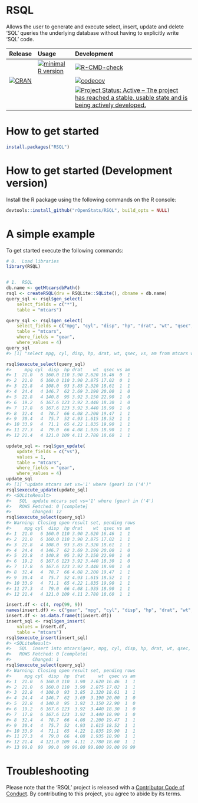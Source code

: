 
<!-- README.md is generated from README.Rmd. Please edit that file -->

# RSQL

<!-- Database Agnostic Package to Generate and Process 'SQL' Queries in R. -->

Allows the user to generate and execute select, insert, update and
delete ‘SQL’ queries the underlying database without having to
explicitly write ‘SQL’ code.

| Release                                                                                      | Usage                                                                                                    | Development                                                                                                                                                                                            |
|:---------------------------------------------------------------------------------------------|:---------------------------------------------------------------------------------------------------------|:-------------------------------------------------------------------------------------------------------------------------------------------------------------------------------------------------------|
|                                                                                              | [![minimal R version](https://img.shields.io/badge/R%3E%3D-3.4.0-blue.svg)](https://cran.r-project.org/) | [![R-CMD-check](https://github.com/rOpenStats/RSQL/workflows/R-CMD-check/badge.svg)](https://github.com/rOpenStats/RSQL/actions)                                                                       |
| [![CRAN](http://www.r-pkg.org/badges/version/RSQL)](https://cran.r-project.org/package=RSQL) |                                                                                                          | [![codecov](https://codecov.io/gh/rOpenStats/RSQL/branch/master/graph/badge.svg)](https://app.codecov.io/gh/rOpenStats/RSQL)                                                                           |
|                                                                                              |                                                                                                          | [![Project Status: Active – The project has reached a stable, usable state and is being actively developed.](https://www.repostatus.org/badges/latest/active.svg)](https://www.repostatus.org/#active) |

# How to get started

``` r
install.packages("RSQL")
```

# How to get started (Development version)

Install the R package using the following commands on the R console:

``` r
devtools::install_github("rOpenStats/RSQL", build_opts = NULL)
```

# A simple example

To get started execute the following commands:

``` r
# 0.  Load libraries
library(RSQL)
```

``` r

# 1.  RSQL
db.name <- getMtcarsdbPath()
rsql <- createRSQL(drv = RSQLite::SQLite(), dbname = db.name)
query_sql <- rsql$gen_select(
    select_fields = c("*"),
    table = "mtcars")

query_sql <- rsql$gen_select(
    select_fields = c("mpg", "cyl", "disp", "hp", "drat", "wt", "qsec", "vs", "am"),
    table = "mtcars",
    where_fields = "gear",
    where_values = 4)
query_sql
#> [1] "select mpg, cyl, disp, hp, drat, wt, qsec, vs, am from mtcars where (gear) in ('4')"

rsql$execute_select(query_sql)
#>     mpg cyl  disp  hp drat    wt  qsec vs am
#> 1  21.0   6 160.0 110 3.90 2.620 16.46  0  1
#> 2  21.0   6 160.0 110 3.90 2.875 17.02  0  1
#> 3  22.8   4 108.0  93 3.85 2.320 18.61  1  1
#> 4  24.4   4 146.7  62 3.69 3.190 20.00  1  0
#> 5  22.8   4 140.8  95 3.92 3.150 22.90  1  0
#> 6  19.2   6 167.6 123 3.92 3.440 18.30  1  0
#> 7  17.8   6 167.6 123 3.92 3.440 18.90  1  0
#> 8  32.4   4  78.7  66 4.08 2.200 19.47  1  1
#> 9  30.4   4  75.7  52 4.93 1.615 18.52  1  1
#> 10 33.9   4  71.1  65 4.22 1.835 19.90  1  1
#> 11 27.3   4  79.0  66 4.08 1.935 18.90  1  1
#> 12 21.4   4 121.0 109 4.11 2.780 18.60  1  1
```

``` r
update_sql <- rsql$gen_update(
    update_fields = c("vs"),
    values = 1,
    table = "mtcars",
    where_fields = "gear",
    where_values = 4)
update_sql
#> [1] "update mtcars set vs='1' where (gear) in ('4')"
rsql$execute_update(update_sql)
#> <SQLiteResult>
#>   SQL  update mtcars set vs='1' where (gear) in ('4')
#>   ROWS Fetched: 0 [complete]
#>        Changed: 12
rsql$execute_select(query_sql)
#> Warning: Closing open result set, pending rows
#>     mpg cyl  disp  hp drat    wt  qsec vs am
#> 1  21.0   6 160.0 110 3.90 2.620 16.46  1  1
#> 2  21.0   6 160.0 110 3.90 2.875 17.02  1  1
#> 3  22.8   4 108.0  93 3.85 2.320 18.61  1  1
#> 4  24.4   4 146.7  62 3.69 3.190 20.00  1  0
#> 5  22.8   4 140.8  95 3.92 3.150 22.90  1  0
#> 6  19.2   6 167.6 123 3.92 3.440 18.30  1  0
#> 7  17.8   6 167.6 123 3.92 3.440 18.90  1  0
#> 8  32.4   4  78.7  66 4.08 2.200 19.47  1  1
#> 9  30.4   4  75.7  52 4.93 1.615 18.52  1  1
#> 10 33.9   4  71.1  65 4.22 1.835 19.90  1  1
#> 11 27.3   4  79.0  66 4.08 1.935 18.90  1  1
#> 12 21.4   4 121.0 109 4.11 2.780 18.60  1  1
```

``` r
insert.df <- c(4, rep(99, 9))
names(insert.df) <- c("gear", "mpg", "cyl", "disp", "hp", "drat", "wt", "qsec", "vs", "am")
insert.df <- as.data.frame(t(insert.df))
insert_sql <- rsql$gen_insert(
    values = insert.df,
    table = "mtcars")
rsql$execute_insert(insert_sql)
#> <SQLiteResult>
#>   SQL  insert into mtcars(gear, mpg, cyl, disp, hp, drat, wt, qsec, vs, am) values   ( '4', '99', '99', '99', '99', '99', '99', '99', '99', '99' );
#>   ROWS Fetched: 0 [complete]
#>        Changed: 1
rsql$execute_select(query_sql)
#> Warning: Closing open result set, pending rows
#>     mpg cyl  disp  hp  drat     wt  qsec vs am
#> 1  21.0   6 160.0 110  3.90  2.620 16.46  1  1
#> 2  21.0   6 160.0 110  3.90  2.875 17.02  1  1
#> 3  22.8   4 108.0  93  3.85  2.320 18.61  1  1
#> 4  24.4   4 146.7  62  3.69  3.190 20.00  1  0
#> 5  22.8   4 140.8  95  3.92  3.150 22.90  1  0
#> 6  19.2   6 167.6 123  3.92  3.440 18.30  1  0
#> 7  17.8   6 167.6 123  3.92  3.440 18.90  1  0
#> 8  32.4   4  78.7  66  4.08  2.200 19.47  1  1
#> 9  30.4   4  75.7  52  4.93  1.615 18.52  1  1
#> 10 33.9   4  71.1  65  4.22  1.835 19.90  1  1
#> 11 27.3   4  79.0  66  4.08  1.935 18.90  1  1
#> 12 21.4   4 121.0 109  4.11  2.780 18.60  1  1
#> 13 99.0  99  99.0  99 99.00 99.000 99.00 99 99
```

# Troubleshooting

Please note that the ‘RSQL’ project is released with a [Contributor Code
of
Conduct](https://github.com/rOpenStats/RSQL/blob/master/CODE_OF_CONDUCT.md).
By contributing to this project, you agree to abide by its terms.

<!--[![ropensci_footer](https://ropensci.org/public_images/ropensci_footer.png)](https://ropensci.org)-->

